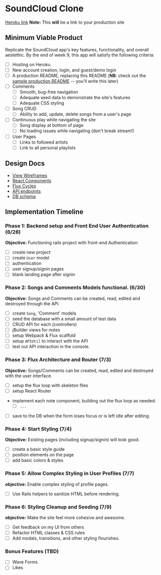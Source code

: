 # SoundCloud Clone

[Heroku link][heroku] **Note:** This **will** be a link to your production site

[heroku]: http://www.herokuapp.com

## Minimum Viable Product

Replicate the SoundCloud app's key features, functionality, and overall aestethic. By the end of week 9, this app will satisfy the following criteria:

- [ ] Hosting on Heroku
- [ ] New account creation, login, and guest/demo login
- [ ] A production README, replacing this README (**NB**: check out the [sample production README](docs/production_readme.md) -- you'll write this later)
- [ ] Comments
  - [ ] Smooth, bug-free navigation
  - [ ] Adequate seed data to demonstrate the site's features
  - [ ] Adequate CSS styling
- [ ] Song CRUD
  - [ ] Ability to add, update, delete songs from a user's page
- [ ] Continuous play while navigating the site
  - [ ] Song display at bottom of page
  - [ ] No loading issues while navigating (don't break stream!)
- [ ] User Pages
  - [ ] Links to followed artists
  - [ ] Link to all personal playlists

## Design Docs
* [View Wireframes][views]
* [React Components][components]
* [Flux Cycles][flux-cycles]
* [API endpoints][api-endpoints]
* [DB schema][schema]

[views]: docs/views.md
[components]: docs/components.md
[flux-cycles]: docs/flux-cycles.md
[api-endpoints]: docs/api-endpoints.md
[schema]: docs/schema.md

## Implementation Timeline

### Phase 1: Backend setup and Front End User Authentication (6/28)

**Objective:** Functioning rails project with front-end Authentication

- [ ] create new project
- [ ] create `User` model
- [ ] authentication
- [ ] user signup/signin pages
- [ ] blank landing page after signin

### Phase 2: Songs and Comments Models functional. (6/30)

**Objective:** Songs and Comments can be created, read, edited and destroyed through
the API.

- [ ] create `Song`, 'Comment' models
- [ ] seed the database with a small amount of test data
- [ ] CRUD API for each (controllers)
- [ ] jBuilder views for notes
- [ ] setup Webpack & Flux scaffold
- [ ] setup `APIUtil` to interact with the API
- [ ] test out API interaction in the console.

### Phase 3: Flux Architecture and Router (7/3)

**Objective:** Songs/Comments can be created, read, edited and destroyed with the user interface.

- [ ] setup the flux loop with skeleton files
- [ ] setup React Router
- implement each note component, building out the flux loop as needed.
  - [ ] `...`
- [ ] save to the DB when the form loses focus or is left idle
  after editing.

### Phase 4: Start Styling (7/4)

**Objective:** Existing pages (including signup/signin) will look good.

- [ ] create a basic style guide
- [ ] position elements on the page
- [ ] add basic colors & styles

### Phase 5: Allow Complex Styling in User Profiles (7/7)

**objective:** Enable complex styling of profile pages.

- [ ] Use Rails helpers to sanitize HTML before rendering.

### Phase 6: Styling Cleanup and Seeding (7/9)

**objective:** Make the site feel more cohesive and awesome.

- [ ] Get feedback on my UI from others
- [ ] Refactor HTML classes & CSS rules
- [ ] Add modals, transitions, and other styling flourishes.

### Bonus Features (TBD)
- [ ] Wave Forms
- [ ] Likes

[phase-one]: docs/phases/phase1.md
[phase-two]: docs/phases/phase2.md
[phase-three]: docs/phases/phase3.md
[phase-four]: docs/phases/phase4.md
[phase-five]: docs/phases/phase5.md
